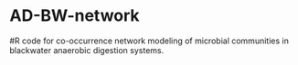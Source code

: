 # AD-BW-network
#R code for co-occurrence network modeling of microbial communities in blackwater anaerobic digestion systems.
